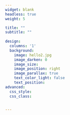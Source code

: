 ```yaml
---
widget: blank
headless: true
weight: 5

title: ""
subtitle: ""
    
design:
  columns: '1'
  background:
    image: hello2.jpg
    image_darken: 0
    image_size: 
    image_position: right
    image_parallax: true
    text_color_light: false
    text_position: 
advanced:
  css_style:
  css_class: 


---
```

